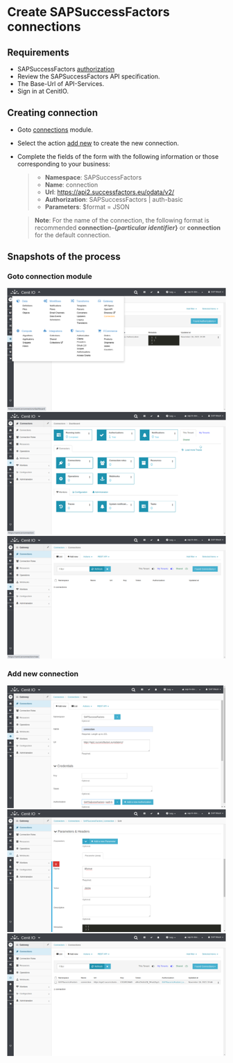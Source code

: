 # Create SAPSuccessFactors connections

## Requirements

* SAPSuccessFactors [authorization](authorizations/sap-success-factors.md)
* Review the SAPSuccessFactors API specification.[<i class="fa fa-external-link" aria-hidden="true"></i>](https://help.sap.com/viewer/d599f15995d348a1b45ba5603e2aba9b/2111/en-US/5c8bca0af1654b05a83193b2922dcee2.html)
* The Base-Url of API-Services.
* Sign in at CenitIO.[<i class="fa fa-external-link" aria-hidden="true"></i>](https://cenit.io/users/sign_in)

## Creating connection

* Goto [connections](https://cenit.io/connection) module.
* Select the action [add new](https://cenit.io/connection/new) to create the new connection.
* Complete the fields of the form with the following information or those corresponding to your business:

    >- **Namespace**: SAPSuccessFactors
    >- **Name**: connection
    >- **Url**: https://api2.successfactors.eu/odata/v2/
    >- **Authorization**: SAPSuccessFactors | auth-basic
    >- **Parameters**: $format = JSON
    
    > **Note**: For the name of the connection, the following format is recommended **connection\-\{*particular identifier*\}** or **connection** for the default connection. 

## Snapshots of the process

### Goto connection module

   ![](../assets/snapshots/sap-sf-conn/snapshots-001.png)
   ![](../assets/snapshots/sap-sf-conn/snapshots-002.png)
   ![](../assets/snapshots/sap-sf-conn/snapshots-003.png)
    
### Add new connection

   ![](../assets/snapshots/sap-sf-conn/snapshots-004.png)
   ![](../assets/snapshots/sap-sf-conn/snapshots-005.png)
   ![](../assets/snapshots/sap-sf-conn/snapshots-006.png)
   
